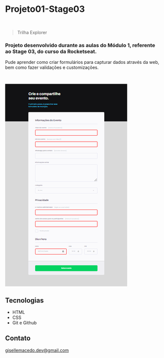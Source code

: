 # Projeto01-Stage03

<br/>

> Trilha Explorer


### Projeto desenvolvido durante as aulas do Módulo 1, referente ao Stage 03, do curso da Rocketseat.

Pude aprender como criar formulários para capturar dados através da web, bem como fazer validações e customizações.

<br/>

  ![preview](evento.png)

## Tecnologias

- HTML
- CSS
- Git e Github

## Contato

gisellemacedo.dev@gmail.com

